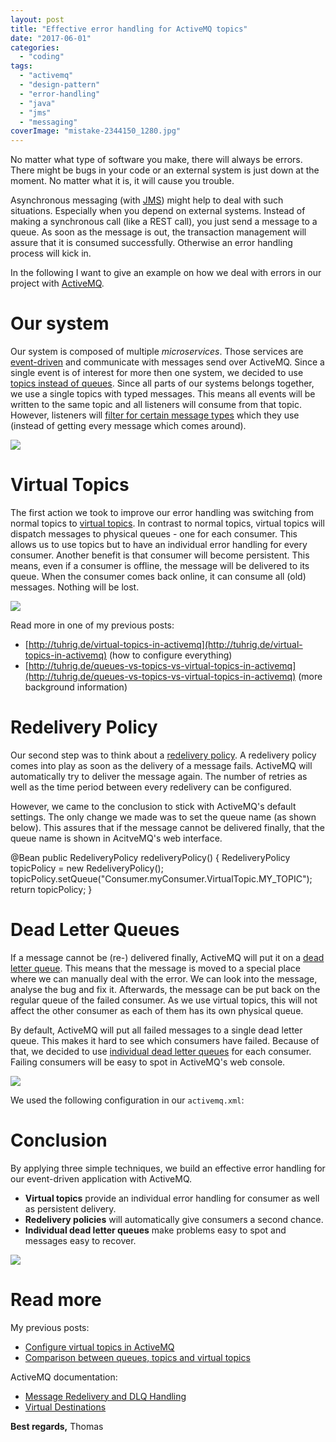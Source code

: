 ```yaml
---
layout: post
title: "Effective error handling for ActiveMQ topics"
date: "2017-06-01"
categories: 
  - "coding"
tags: 
  - "activemq"
  - "design-pattern"
  - "error-handling"
  - "java"
  - "jms"
  - "messaging"
coverImage: "mistake-2344150_1280.jpg"
---
```


No matter what type of software you make, there will always be errors. There might be bugs in your code or an external system is just down at the moment. No matter what it is, it will cause you trouble.

Asynchronous messaging (with [JMS](https://en.wikipedia.org/wiki/Java_Message_Service)) might help to deal with such situations. Especially when you depend on external systems. Instead of making a synchronous call (like a REST call), you just send a message to a queue. As soon as the message is out, the transaction management will assure that it is consumed successfully. Otherwise an error handling process will kick in.

In the following I want to give an example on how we deal with errors in our project with [ActiveMQ](http://activemq.apache.org).

# Our system

Our system is composed of multiple _microservices_. Those services are [event-driven](https://martinfowler.com/articles/201701-event-driven.html) and communicate with messages send over ActiveMQ. Since a single event is of interest for more then one system, we decided to use [topics instead of queues](http://activemq.apache.org/how-does-a-queue-compare-to-a-topic.html). Since all parts of our systems belongs together, we use a single topics with typed messages. This means all events will be written to the same topic and all listeners will consume from that topic. However, listeners will [filter for certain message types](http://activemq.apache.org/selectors.html) which they use (instead of getting every message which comes around).

[![](images/example-topic-system-1.png)](http://tuhrig.de/wp-content/uploads/2017/05/example-topic-system-1.png)

# Virtual Topics

The first action we took to improve our error handling was switching from normal topics to [virtual topics](http://activemq.apache.org/virtual-destinations.html). In contrast to normal topics, virtual topics will dispatch messages to physical queues - one for each consumer. This allows us to use topics but to have an individual error handling for every consumer. Another benefit is that consumer will become persistent. This means, even if a consumer is offline, the message will be delivered to its queue. When the consumer comes back online, it can consume all (old) messages. Nothing will be lost.

[![](images/Screen-Shot-2017-05-22-at-09.06.04.png)](http://tuhrig.de/wp-content/uploads/2017/05/Screen-Shot-2017-05-22-at-09.06.04.png)

Read more in one of my previous posts:

- [http://tuhrig.de/virtual-topics-in-activemq](http://tuhrig.de/virtual-topics-in-activemq) (how to configure everything)
- [http://tuhrig.de/queues-vs-topics-vs-virtual-topics-in-activemq](http://tuhrig.de/queues-vs-topics-vs-virtual-topics-in-activemq) (more background information)

# Redelivery Policy

Our second step was to think about a [redelivery policy](http://activemq.apache.org/redelivery-policy.html). A redelivery policy comes into play as soon as the delivery of a message fails. ActiveMQ will automatically try to deliver the message again. The number of retries as well as the time period between every redelivery can be configured.

However, we came to the conclusion to stick with ActiveMQ's default settings. The only change we made was to set the queue name (as shown below). This assures that if the message cannot be delivered finally, that the queue name is shown in AcitveMQ's web interface.

@Bean
public RedeliveryPolicy redeliveryPolicy() {
    RedeliveryPolicy topicPolicy = new RedeliveryPolicy();
    topicPolicy.setQueue("Consumer.myConsumer.VirtualTopic.MY\_TOPIC");
    return topicPolicy;
}

# Dead Letter Queues

If a message cannot be (re-) delivered finally, ActiveMQ will put it on a [dead letter queue](http://activemq.apache.org/message-redelivery-and-dlq-handling.html). This means that the message is moved to a special place where we can manually deal with the error. We can look into the message, analyse the bug and fix it. Afterwards, the message can be put back on the regular queue of the failed consumer. As we use virtual topics, this will not affect the other consumer as each of them has its own physical queue.

By default, ActiveMQ will put all failed messages to a single dead letter queue. This makes it hard to see which consumers have failed. Because of that, we decided to use [individual dead letter queues](http://activemq.apache.org/message-redelivery-and-dlq-handling.html) for each consumer. Failing consumers will be easy to spot in ActiveMQ's web console.

[![](images/Screen-Shot-2017-06-01-at-09.38.05-1024x408.png)](http://tuhrig.de/wp-content/uploads/2017/06/Screen-Shot-2017-06-01-at-09.38.05.png)

We used the following configuration in our `activemq.xml`:

# Conclusion

By applying three simple techniques, we build an effective error handling for our event-driven application with ActiveMQ.

- **Virtual topics** provide an individual error handling for consumer as well as persistent delivery.
- **Redelivery policies** will automatically give consumers a second chance.
- **Individual dead letter queues** make problems easy to spot and messages easy to recover.

[![](images/Screen-Shot-2017-06-01-at-09.46.00-1024x536.png)](http://tuhrig.de/wp-content/uploads/2017/06/Screen-Shot-2017-06-01-at-09.46.00.png)

# Read more

My previous posts:

- [Configure virtual topics in ActiveMQ](http://tuhrig.de/virtual-topics-in-activemq)
- [Comparison between queues, topics and virtual topics](http://tuhrig.de/queues-vs-topics-vs-virtual-topics-in-activemq)

ActiveMQ documentation:

- [Message Redelivery and DLQ Handling](http://activemq.apache.org/message-redelivery-and-dlq-handling.html)
- [Virtual Destinations](http://activemq.apache.org/virtual-destinations.html)

**Best regards,** Thomas
